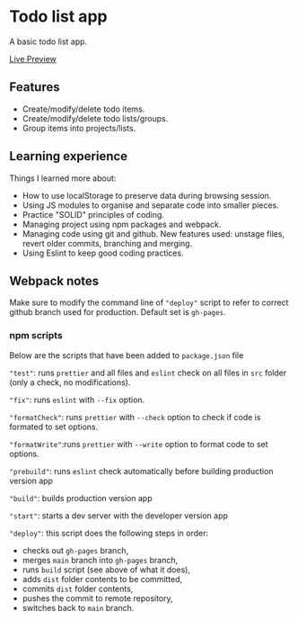 # Todo list app

A basic todo list app.

[Live Preview](https://ignasc.github.io/todo-app/)

## Features

* Create/modify/delete todo items.
* Create/modify/delete todo lists/groups.
* Group items into projects/lists.

## Learning experience

Things I learned more about:
* How to use localStorage to preserve data during browsing session.
* Using JS modules to organise and separate code into smaller pieces.
* Practice "SOLID" principles of coding.
* Managing project using npm packages and webpack.
* Managing code using git and github. New features used: unstage files, revert older commits, branching and merging.
* Using Eslint to keep good coding practices.

## Webpack notes

Make sure to modify the command line of `"deploy"` script to refer to correct github branch used for production. Default set is `gh-pages`.

### npm scripts

Below are the scripts that have been added to `package.json` file

`"test"`: runs `prettier` and all files and `eslint` check on all files in `src` folder (only a check, no modifications).

`"fix"`: runs `eslint` with `--fix` option.

`"formatCheck"`: runs `prettier` with `--check` option to check if code is formated to set options.

`"formatWrite"`:runs `prettier` with `--write` option to format code to set options.

`"prebuild"`: runs `eslint` check automatically before building production version app

`"build"`: builds production version app

`"start"`: starts a dev server with the developer version app

`"deploy"`: this script does the following steps in order:

- checks out `gh-pages` branch,
- merges `main` branch into `gh-pages` branch,
- runs `build` script (see above of what it does),
- adds `dist` folder contents to be committed,
- commits `dist` folder contents,
- pushes the commit to remote repository,
- switches back to `main` branch.

